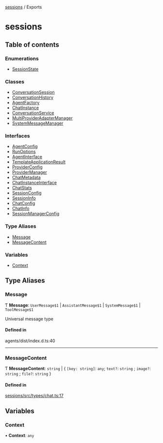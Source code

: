 <!-- 
 ⚠️  AUTO-GENERATED FILE - DO NOT EDIT MANUALLY
 This file is automatically generated by scripts/docs-generator.js
 To make changes, edit the source TypeScript files or update the generator script
-->

[sessions](../) / Exports

# sessions

## Table of contents

### Enumerations

- [SessionState](enums/SessionState)

### Classes

- [ConversationSession](classes/ConversationSession)
- [ConversationHistory](classes/ConversationHistory)
- [AgentFactory](classes/AgentFactory)
- [ChatInstance](classes/ChatInstance)
- [ConversationService](classes/ConversationService)
- [MultiProviderAdapterManager](classes/MultiProviderAdapterManager)
- [SystemMessageManager](classes/SystemMessageManager)

### Interfaces

- [AgentConfig](interfaces/AgentConfig)
- [RunOptions](interfaces/RunOptions)
- [AgentInterface](interfaces/AgentInterface)
- [TemplateApplicationResult](interfaces/TemplateApplicationResult)
- [ProviderConfig](interfaces/ProviderConfig)
- [ProviderManager](interfaces/ProviderManager)
- [ChatMetadata](interfaces/ChatMetadata)
- [ChatInstanceInterface](interfaces/ChatInstanceInterface)
- [ChatStats](interfaces/ChatStats)
- [SessionConfig](interfaces/SessionConfig)
- [SessionInfo](interfaces/SessionInfo)
- [ChatConfig](interfaces/ChatConfig)
- [ChatInfo](interfaces/ChatInfo)
- [SessionManagerConfig](interfaces/SessionManagerConfig)

### Type Aliases

- [Message](#message)
- [MessageContent](#messagecontent)

### Variables

- [Context](#context)

## Type Aliases

### Message

Ƭ **Message**: `UserMessage$1` \| `AssistantMessage$1` \| `SystemMessage$1` \| `ToolMessage$1`

Universal message type

#### Defined in

agents/dist/index.d.ts:40

___

### MessageContent

Ƭ **MessageContent**: `string` \| \{ `[key: string]`: `any`; `text?`: `string` ; `image?`: `string` ; `file?`: `string`  }

#### Defined in

[sessions/src/types/chat.ts:17](https://github.com/woojubb/robota/blob/411e4a15f65b96ceeb9a966ecfd26b5a6b3b568b/packages/sessions/src/types/chat.ts#L17)

## Variables

### Context

• **Context**: `any`

